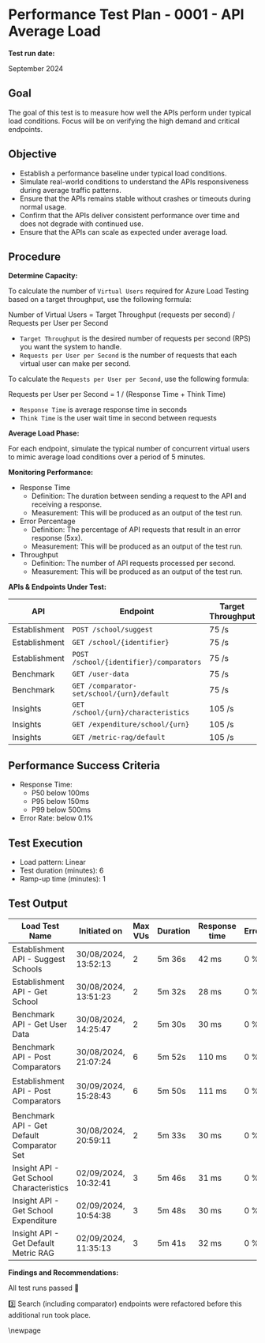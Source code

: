 ﻿# Performance Test Plan - 0001 - API Average Load

**Test run date:**

September 2024

## Goal

The goal of this test is to measure how well the APIs perform under typical load conditions. Focus will be on verifying the high demand and critical endpoints.

## Objective

- Establish a performance baseline under typical load conditions.
- Simulate real-world conditions to understand the APIs responsiveness during average traffic patterns.
- Ensure that the APIs remains stable without crashes or timeouts  during normal usage.
- Confirm that the APIs deliver consistent performance over time and does not degrade with continued use.
- Ensure that the APIs can scale as expected under average load.

## Procedure

**Determine Capacity:**

To calculate the number of `Virtual Users` required for Azure Load Testing based on a target throughput, use the following formula:

Number of Virtual Users = Target Throughput (requests per second) / Requests per User per Second

- `Target Throughput` is the desired number of requests per second (RPS) you want the system to handle.
- `Requests per User per Second` is the number of requests that each virtual user can make per second.

To calculate the `Requests per User per Second`, use the following formula:

Requests per User per Second = 1 / (Response Time + Think Time)

- `Response Time` is average response time in seconds
- `Think Time` is the user wait time in second between requests

**Average Load Phase:**

For each endpoint, simulate the typical number of concurrent virtual users to mimic average load conditions over a period of 5 minutes.

**Monitoring Performance:**

- Response Time
  - Definition: The duration between sending a request to the API and receiving a response.
  - Measurement: This will be produced as an output of the test run.
- Error Percentage
  - Definition: The percentage of API requests that result in an error response (5xx).
  - Measurement: This will be produced as an output of the test run.
- Throughput
  - Definition: The number of API requests processed per second.
  - Measurement: This will be produced as an output of the test run.

**APIs & Endpoints Under Test:**

| API           | Endpoint                                   | Target Throughput |
|---------------|--------------------------------------------|-------------------|
| Establishment | `POST /school/suggest`                     | 75 /s             |
| Establishment | `GET /school/{identifier}`                 | 75 /s             |
| Establishment | `POST /school/{identifier}/comparators`    | 75 /s             |
| Benchmark     | `GET /user-data`                           | 75 /s             |
| Benchmark     | `GET /comparator-set/school/{urn}/default` | 75 /s             |
| Insights      | `GET /school/{urn}/characteristics`        | 105 /s            |
| Insights      | `GET /expenditure/school/{urn}`            | 105 /s            |
| Insights      | `GET /metric-rag/default`                  | 105 /s            |

## Performance Success Criteria

- Response Time:
  - P50 below 100ms
  - P95 below 150ms
  - P99 below 500ms
- Error Rate:  below 0.1%

## Test Execution

- Load pattern: Linear
- Test duration (minutes): 6
- Ramp-up time (minutes): 1

## Test Output

<!-- take care with final separator line in piped table, as pandoc uses this for relative column widths -->
| Load Test Name                             | Initiated on         | Max VUs | Duration | Response time | Errors | Throughput | Result      |
|--------------------------------------------|----------------------|---------|----------|---------------|--------|------------|-------------|
| Establishment API - Suggest Schools        | 30/08/2024, 13:52:13 | 2       | 5m 36s   | 42 ms         | 0 %    | 62.57 /s   | [✅ Passed](https://portal.azure.com/#blade/Microsoft_Azure_CloudNativeTesting/NewReport/resourceId/%2Fsubscriptions%2Fa5c0a8d7-a54d-4a6d-ab79-4ca64a3b750f%2Fresourcegroups%2Fs198t01-ebis-perf-tests%2Fproviders%2Fmicrosoft.loadtestservice%2Floadtests%2Fs198t01-load-tests/testId/c5e6f0a9-6512-4d8b-b0ca-8c6ac86a2050/testRunId/0bff3c63-0302-4d60-bfeb-e882a2ea2060)     |
| Establishment API - Get School             | 30/08/2024, 13:51:23 | 2       | 5m 32s   | 28 ms         | 0 %    | 82.35 /s   | [✅ Passed](https://portal.azure.com/#blade/Microsoft_Azure_CloudNativeTesting/NewReport/resourceId/%2Fsubscriptions%2Fa5c0a8d7-a54d-4a6d-ab79-4ca64a3b750f%2Fresourcegroups%2Fs198t01-ebis-perf-tests%2Fproviders%2Fmicrosoft.loadtestservice%2Floadtests%2Fs198t01-load-tests/testId/d7f8fc2f-870c-4166-8958-3633a07e4007/testRunId/0bff3c63-0302-4d60-bfeb-e882a2ea204a)     |
| Benchmark API - Get User Data              | 30/08/2024, 14:25:47 | 2       | 5m 30s   | 30 ms         | 0 %    | 77.63 /s   | [✅ Passed](https://portal.azure.com/#blade/Microsoft_Azure_CloudNativeTesting/NewReport/resourceId/%2Fsubscriptions%2Fa5c0a8d7-a54d-4a6d-ab79-4ca64a3b750f%2Fresourcegroups%2Fs198t01-ebis-perf-tests%2Fproviders%2Fmicrosoft.loadtestservice%2Floadtests%2Fs198t01-load-tests/testId/2136802a-1ecf-4277-bf8f-d72ff72ab0e7/testRunId/2136802a-1ecf-4277-bf8f-d72ff72ab114)     |
| Benchmark API - Post Comparators           | 30/08/2024, 21:07:24 | 6       | 5m 52s   | 110 ms        | 0 %    | 69.61 /s   | [✅ Passed](https://portal.azure.com/#blade/Microsoft_Azure_CloudNativeTesting/NewReport/resourceId/%2Fsubscriptions%2Fa5c0a8d7-a54d-4a6d-ab79-4ca64a3b750f%2Fresourcegroups%2Fs198t01-ebis-perf-tests%2Fproviders%2Fmicrosoft.loadtestservice%2Floadtests%2Fs198t01-load-tests/testId/8daea33b-ffae-41d5-8790-ae77a36f1033/testRunId/ba8041df-c0e5-4007-bcad-51c53c579054)     |
| Establishment API - Post Comparators       | 30/09/2024, 15:28:43 | 6       | 5m 50s   | 111 ms        | 0 %    | 68.60 /s   | [✅ Passed](https://portal.azure.com/#blade/Microsoft_Azure_CloudNativeTesting/NewReport/resourceId/%2Fsubscriptions%2Fa5c0a8d7-a54d-4a6d-ab79-4ca64a3b750f%2FresourceGroups%2Fs198t01-ebis-perf-tests%2Fproviders%2FMicrosoft.LoadTestService%2Floadtests%2Fs198t01-load-tests/testId/8daea33b-ffae-41d5-8790-ae77a36f1033/testRunId/555c0673-d7f6-4d88-bff3-43ae26a8a273) 3️⃣ |
| Benchmark API - Get Default Comparator Set | 30/08/2024, 20:59:11 | 2       | 5m 33s   | 30 ms         | 0 %    | 76.35 /s   | [✅ Passed](https://portal.azure.com/#blade/Microsoft_Azure_CloudNativeTesting/NewReport/resourceId/%2Fsubscriptions%2Fa5c0a8d7-a54d-4a6d-ab79-4ca64a3b750f%2Fresourcegroups%2Fs198t01-ebis-perf-tests%2Fproviders%2Fmicrosoft.loadtestservice%2Floadtests%2Fs198t01-load-tests/testId/49627d01-559a-4e73-9313-649e2602906e/testRunId/13617169-5b76-4f40-8eff-f8467b6c306e)     |
| Insight API - Get School Characteristics   | 02/09/2024, 10:32:41 | 3       | 5m 46s   | 31 ms         | 0 %    | 120.86 /s  | [✅ Passed](https://portal.azure.com/#blade/Microsoft_Azure_CloudNativeTesting/NewReport/resourceId/%2Fsubscriptions%2Fa5c0a8d7-a54d-4a6d-ab79-4ca64a3b750f%2Fresourcegroups%2Fs198t01-ebis-perf-tests%2Fproviders%2Fmicrosoft.loadtestservice%2Floadtests%2Fs198t01-load-tests/testId/e21fdb84-7dbb-406c-9fb8-cc2f44144008/testRunId/bd85629a-1327-4ea6-b566-fff5cc988066)     |
| Insight API - Get School Expenditure       | 02/09/2024, 10:54:38 | 3       | 5m 48s   | 30 ms         | 0 %    | 119.87 /s  | [✅ Passed](https://portal.azure.com/#blade/Microsoft_Azure_CloudNativeTesting/NewReport/resourceId/%2Fsubscriptions%2Fa5c0a8d7-a54d-4a6d-ab79-4ca64a3b750f%2Fresourcegroups%2Fs198t01-ebis-perf-tests%2Fproviders%2Fmicrosoft.loadtestservice%2Floadtests%2Fs198t01-load-tests/testId/bd85629a-1327-4ea6-b566-fff5cc9882b7/testRunId/bd85629a-1327-4ea6-b566-fff5cc9882d5)     |
| Insight API - Get Default Metric RAG       | 02/09/2024, 11:35:13 | 3       | 5m 41s   | 32 ms         | 0 %    | 114.57 /s  | [✅ Passed](https://portal.azure.com/#blade/Microsoft_Azure_CloudNativeTesting/NewReport/resourceId/%2Fsubscriptions%2Fa5c0a8d7-a54d-4a6d-ab79-4ca64a3b750f%2Fresourcegroups%2Fs198t01-ebis-perf-tests%2Fproviders%2Fmicrosoft.loadtestservice%2Floadtests%2Fs198t01-load-tests/testId/4b81ce6f-94bc-4476-b0b3-4d6246943037/testRunId/5eb66cee-ac1a-4210-860e-2593420ee010)     |

**Findings and Recommendations:**

All test runs passed 💯

3️⃣ Search (including comparator) endpoints were refactored before this additional run took place.

<!-- Leave the rest of this page blank -->
\newpage
